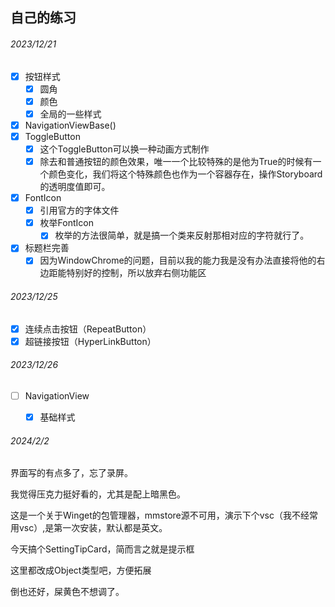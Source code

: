 ## 自己的练习

###### 2023/12/21

- [x] 按钮样式
  - [x] 圆角
  - [x] 颜色
  - [x] 全局的一些样式
- [x] NavigationViewBase()
- [x] ToggleButton
  - [x] 这个ToggleButton可以换一种动画方式制作
  - [x] 除去和普通按钮的颜色效果，唯一一个比较特殊的是他为True的时候有一个颜色变化，我们将这个特殊颜色也作为一个容器存在，操作Storyboard的透明度值即可。
- [x] FontIcon
  - [x] 引用官方的字体文件
  - [x] 枚举FontIcon
    - [x] 枚举的方法很简单，就是搞一个类来反射那相对应的字符就行了。
- [x] 标题栏完善
  - [x] 因为WindowChrome的问题，目前以我的能力我是没有办法直接将他的右边距能特别好的控制，所以放弃右侧功能区

###### 2023/12/25

- [x] 连续点击按钮（RepeatButton）
- [x] 超链接按钮（HyperLinkButton）

###### 2023/12/26

- [ ] NavigationView
  - [x] 基础样式 





###### 2024/2/2

界面写的有点多了，忘了录屏。

我觉得压克力挺好看的，尤其是配上暗黑色。

这是一个关于Winget的包管理器，mmstore源不可用，演示下个vsc（我不经常用vsc）,是第一次安装，默认都是英文。



今天搞个SettingTipCard，简而言之就是提示框

这里都改成Object类型吧，方便拓展

倒也还好，屎黄色不想调了。
